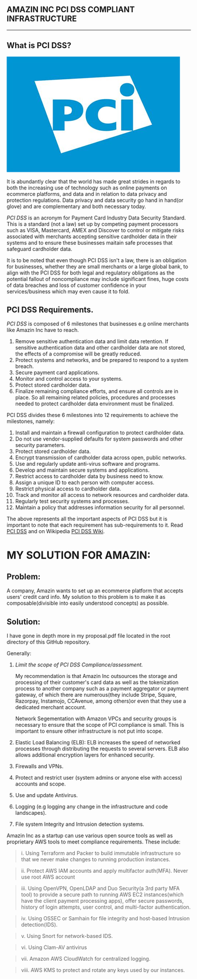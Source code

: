 AMAZIN INC PCI DSS COMPLIANT INFRASTRUCTURE
---
---


## What is PCI DSS?
![PCI DSS](/images/pci-logo.jpeg)

It is abundantly clear that the world has made great strides in regards to both the increasing use of technology such as online payments on ecommerce platforms, and data and in relation to data privacy and protection regulations. Data privacy and data security go hand in hand(or glove) and are complementary and both necessary today.

_PCI DSS_ is an acronym for Payment Card Industry Data Security Standard. This is a standard (not a law) set up by competing payment processors such as VISA, Mastercard, AMEX and Discover to control or mitigate risks associated with merchants accepting sensitive cardholder data in their systems and to ensure these businesses maitain safe processes that safeguard cardholder data.

It is to be noted that even though PCI DSS isn't a law, there is an obligation for businesses, whether they are small merchants or a large global bank, to align with the PCI DSS for both legal and regulatory obligations as the potential fallout of noncompliance may include significant fines, huge costs of data breaches and loss of customer confidence in your services/business which may even cause it to fold.


## PCI DSS Requirements.
_PCI DSS_ is composed of 6 milestones that businesses e.g online merchants like Amazin Inc have to reach.
1. Remove sensitive authentication data and limit data retention. If sensitive authentication data and other cardholder data are not stored, the effects of a compromise will be greatly reduced.
2. Protect systems and networks, and be prepared to respond to a system breach.
3. Secure payment card applications.
4. Monitor and control access to your systems.
5. Protect stored cardholder data.
6. Finalize remaining compliance efforts, and ensure all controls are in place. So all remaining related policies, procedures and processes needed to protect cardholder data environment must be finalized.


PCI DSS divides these 6 milestones into 12 requirements to achieve the milestones, namely:
1. Install and maintain a firewall configuration to protect cardholder data.
2. Do not use vendor-supplied defaults for system passwords and other security parameters.
3. Protect stored cardholder data.
4. Encrypt transmission of cardholder data across open, public networks.
5. Use and regularly update anti-virus software and programs.
6. Develop and maintain secure systems and applications.
7. Restrict access to cardholder data by business need to know.
8. Assign a unique ID to each person with computer access.
9. Restrict physical access to cardholder data.
10. Track and monitor all access to network resources and cardholder data.
11. Regularly test security systems and processes.
12. Maintain a policy that addresses information security for all personnel.

The above represents all the important aspects of PCI DSS but it is important to note that each requirement has sub-requirements to it. Read [PCI DSS](https://www.pcisecuritystandards.org/document_library) and on Wikipedia [PCI DSS Wiki](https://en.wikipedia.org/wiki/PCI_DSS).


# MY SOLUTION FOR AMAZIN:

## Problem:

A company, Amazin wants to set up an ecommerce platform that accepts users' credit card info.
My solution to this problem is to make it as composable(divisible into easily understood concepts) as possible.

## Solution:

I have gone in depth more in my proposal.pdf file located in the root directory of this GitHub repository.

Generally:

1. _Limit the scope of PCI DSS Compliance/assessment._

   My recommendation is that Amazin Inc outsources the storage and processing of their customer's card data as well as the tokenization process to another company such as a payment aggregator or payment gateway, of which there are numerous(they include Stripe, Square, Razorpay, Instamojo, CCAvenue, among others)or even that they use a dedicated merchant account.

   Network Segementation with Amazon VPCs and security groups is necessary to ensure that the scope of PCI compliance is small. This is important to ensure other infrastructure is not put into scope.
2. Elastic Load Balancing (ELB): ELB increases the speed of networked processes through distributing the requests to several servers. ELB also allows additional encryption layers for enhanced security.
3. Firewalls and VPNs.
4. Protect and restrict user (system admins or anyone else with access) accounts and scope.
5. Use and update Antivirus.
6. Logging (e.g logging any change in the infrastructure and code landscapes).
7. File system Integrity and Intrusion detection systems.


Amazin Inc as a startup can use various open source tools as well as proprietary AWS tools to meet compliance requirements. These include: 
> i. Using Terraform and Packer to build immutable infrastructure so that we never make changes to running production instances.

> ii. Protect AWS IAM accounts and apply multifactor auth(MFA). Never use root AWS account

> iii. Using OpenVPN, OpenLDAP and Duo Security(a 3rd party MFA tool) to provide a secure path to running AWS EC2 instances(which have the client payment processing apps), offer secure passwords, history of login attempts, user control, and multi-factor authentication.

> iv. Using OSSEC or Samhain for file integrity and host-based Intrusion detection(IDS).

> v. Using Snort for network-based IDS.

> vi. Using Clam-AV antivirus

> vii. Amazon AWS CloudWatch for centralized logging.

> viii. AWS KMS to protect and rotate any keys used by our instances.

> 

